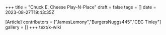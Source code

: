 +++
title = "Chuck E. Cheese Play-N-Place"
draft = false
tags = []
date = 2023-08-27T19:43:35Z

[Article]
contributors = ["JamesLemony","BurgersNuggs445","CEC Tinley"]
gallery = []
+++
text/x-wiki